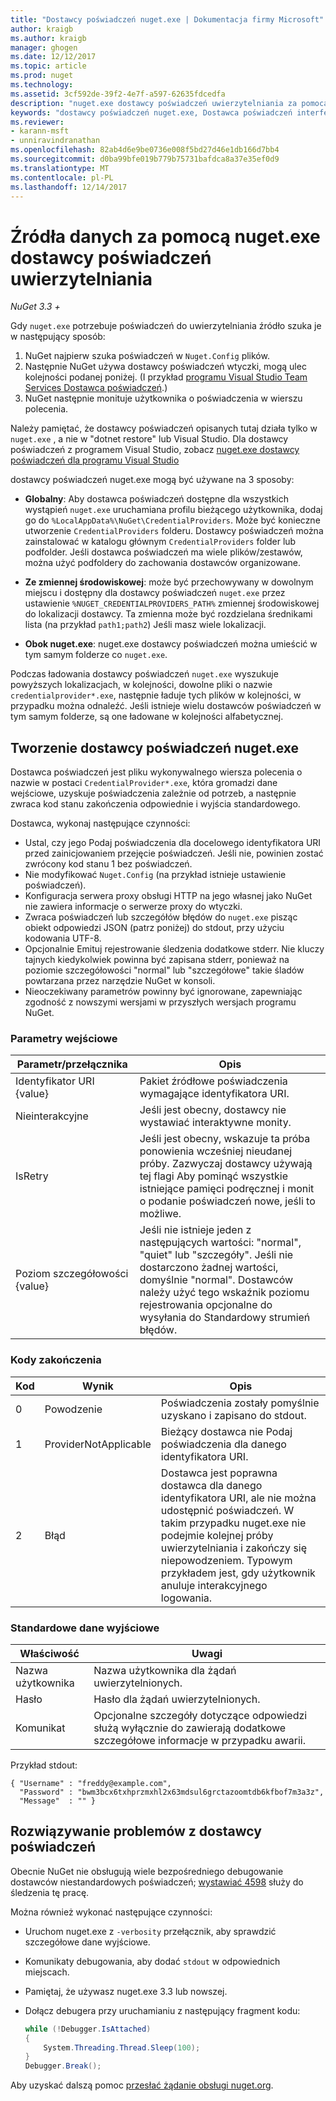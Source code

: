 ```yaml
---
title: "Dostawcy poświadczeń nuget.exe | Dokumentacja firmy Microsoft"
author: kraigb
ms.author: kraigb
manager: ghogen
ms.date: 12/12/2017
ms.topic: article
ms.prod: nuget
ms.technology: 
ms.assetid: 3cf592de-39f2-4e7f-a597-62635fdcedfa
description: "nuget.exe dostawcy poświadczeń uwierzytelniania za pomocą źródło danych i są zaimplementowane jako zgodne z konwencjami określone elementy wykonywalne wiersza polecenia."
keywords: "dostawcy poświadczeń nuget.exe, Dostawca poświadczeń interfejsu API, uwierzytelniania za pomocą kanału informacyjnego, uwierzytelniania za pomocą galerii"
ms.reviewer:
- karann-msft
- unniravindranathan
ms.openlocfilehash: 82ab4d6e9be0736e008f5bd27d46e1db166d7bb4
ms.sourcegitcommit: d0ba99bfe019b779b75731bafdca8a37e35ef0d9
ms.translationtype: MT
ms.contentlocale: pl-PL
ms.lasthandoff: 12/14/2017
---
```

# <a name="authenticating-feeds-with-nugetexe-credential-providers"></a>Źródła danych za pomocą nuget.exe dostawcy poświadczeń uwierzytelniania

*NuGet 3.3 +*

Gdy `nuget.exe` potrzebuje poświadczeń do uwierzytelniania źródło szuka je w następujący sposób:

1. NuGet najpierw szuka poświadczeń w `Nuget.Config` plików.
1. Następnie NuGet używa dostawcy poświadczeń wtyczki, mogą ulec kolejności podanej poniżej. (I przykład [programu Visual Studio Team Services Dostawca poświadczeń](https://www.visualstudio.com/docs/package/get-started/nuget/auth#vsts-credential-provider).)
1. NuGet następnie monituje użytkownika o poświadczenia w wierszu polecenia.

Należy pamiętać, że dostawcy poświadczeń opisanych tutaj działa tylko w `nuget.exe` , a nie w "dotnet restore" lub Visual Studio. Dla dostawcy poświadczeń z programem Visual Studio, zobacz [nuget.exe dostawcy poświadczeń dla programu Visual Studio](nuget-credential-providers-for-visual-studio.md)

dostawcy poświadczeń nuget.exe mogą być używane na 3 sposoby:

- **Globalny**: Aby dostawca poświadczeń dostępne dla wszystkich wystąpień `nuget.exe` uruchamiana profilu bieżącego użytkownika, dodaj go do `%LocalAppData%\NuGet\CredentialProviders`. Może być konieczne utworzenie `CredentialProviders` folderu. Dostawcy poświadczeń można zainstalować w katalogu głównym `CredentialProviders` folder lub podfolder. Jeśli dostawca poświadczeń ma wiele plików/zestawów, można użyć podfoldery do zachowania dostawców organizowane.

- **Ze zmiennej środowiskowej**: może być przechowywany w dowolnym miejscu i dostępny dla dostawcy poświadczeń `nuget.exe` przez ustawienie `%NUGET_CREDENTIALPROVIDERS_PATH%` zmiennej środowiskowej do lokalizacji dostawcy. Ta zmienna może być rozdzielana średnikami lista (na przykład `path1;path2`) Jeśli masz wiele lokalizacji.

- **Obok nuget.exe**: nuget.exe dostawcy poświadczeń można umieścić w tym samym folderze co `nuget.exe`.

Podczas ładowania dostawcy poświadczeń `nuget.exe` wyszukuje powyższych lokalizacjach, w kolejności, dowolne pliki o nazwie `credentialprovider*.exe`, następnie ładuje tych plików w kolejności, w przypadku można odnaleźć. Jeśli istnieje wielu dostawców poświadczeń w tym samym folderze, są one ładowane w kolejności alfabetycznej.

## <a name="creating-a-nugetexe-credential-provider"></a>Tworzenie dostawcy poświadczeń nuget.exe

Dostawca poświadczeń jest pliku wykonywalnego wiersza polecenia o nazwie w postaci `CredentialProvider*.exe`, która gromadzi dane wejściowe, uzyskuje poświadczenia zależnie od potrzeb, a następnie zwraca kod stanu zakończenia odpowiednie i wyjścia standardowego.

Dostawca, wykonaj następujące czynności:

- Ustal, czy jego Podaj poświadczenia dla docelowego identyfikatora URI przed zainicjowaniem przejęcie poświadczeń. Jeśli nie, powinien zostać zwrócony kod stanu 1 bez poświadczeń.
- Nie modyfikować `Nuget.Config` (na przykład istnieje ustawienie poświadczeń).
- Konfiguracja serwera proxy obsługi HTTP na jego własnej jako NuGet nie zawiera informacje o serwerze proxy do wtyczki.
- Zwraca poświadczeń lub szczegółów błędów do `nuget.exe` pisząc obiekt odpowiedzi JSON (patrz poniżej) do stdout, przy użyciu kodowania UTF-8.
- Opcjonalnie Emituj rejestrowanie śledzenia dodatkowe stderr. Nie kluczy tajnych kiedykolwiek powinna być zapisana stderr, ponieważ na poziomie szczegółowości "normal" lub "szczegółowe" takie śladów powtarzana przez narzędzie NuGet w konsoli.
- Nieoczekiwany parametrów powinny być ignorowane, zapewniając zgodność z nowszymi wersjami w przyszłych wersjach programu NuGet.

### <a name="input-parameters"></a>Parametry wejściowe

| Parametr/przełącznika |Opis|
|----------------|-----------|
| Identyfikator URI {value} | Pakiet źródłowe poświadczenia wymagające identyfikatora URI.|
| Nieinterakcyjne | Jeśli jest obecny, dostawcy nie wystawiać interaktywne monity. |
| IsRetry | Jeśli jest obecny, wskazuje ta próba ponowienia wcześniej nieudanej próby. Zazwyczaj dostawcy używają tej flagi Aby pominąć wszystkie istniejące pamięci podręcznej i monit o podanie poświadczeń nowe, jeśli to możliwe.|
| Poziom szczegółowości {value} | Jeśli nie istnieje jeden z następujących wartości: "normal", "quiet" lub "szczegóły". Jeśli nie dostarczono żadnej wartości, domyślnie "normal". Dostawców należy użyć tego wskaźnik poziomu rejestrowania opcjonalne do wysyłania do Standardowy strumień błędów. |

### <a name="exit-codes"></a>Kody zakończenia

| Kod |Wynik | Opis |
|----------------|-----------|-----------|
| 0 | Powodzenie | Poświadczenia zostały pomyślnie uzyskano i zapisano do stdout.|
| 1 | ProviderNotApplicable | Bieżący dostawca nie Podaj poświadczenia dla danego identyfikatora URI.|
| 2 | Błąd | Dostawca jest poprawna dostawca dla danego identyfikatora URI, ale nie można udostępnić poświadczeń. W takim przypadku nuget.exe nie podejmie kolejnej próby uwierzytelniania i zakończy się niepowodzeniem. Typowym przykładem jest, gdy użytkownik anuluje interakcyjnego logowania. |

### <a name="standard-output"></a>Standardowe dane wyjściowe

| Właściwość |Uwagi|
|----------------|-----------|
| Nazwa użytkownika | Nazwa użytkownika dla żądań uwierzytelnionych.|
| Hasło | Hasło dla żądań uwierzytelnionych.|
| Komunikat | Opcjonalne szczegóły dotyczące odpowiedzi służą wyłącznie do zawierają dodatkowe szczegółowe informacje w przypadku awarii. |

Przykład stdout:

    { "Username" : "freddy@example.com",
      "Password" : "bwm3bcx6txhprzmxhl2x63mdsul6grctazoomtdb6kfbof7m3a3z",
      "Message"  : "" }

## <a name="troubleshooting-a-credential-provider"></a>Rozwiązywanie problemów z dostawcy poświadczeń

Obecnie NuGet nie obsługują wiele bezpośredniego debugowanie dostawców niestandardowych poświadczeń; [wystawiać 4598](https://github.com/NuGet/Home/issues/4598) służy do śledzenia tę pracę.

Można również wykonać następujące czynności:

- Uruchom nuget.exe z `-verbosity` przełącznik, aby sprawdzić szczegółowe dane wyjściowe.
- Komunikaty debugowania, aby dodać `stdout` w odpowiednich miejscach.
- Pamiętaj, że używasz nuget.exe 3.3 lub nowszej.
- Dołącz debugera przy uruchamianiu z następujący fragment kodu:

    ```cs
    while (!Debugger.IsAttached)
    {
        System.Threading.Thread.Sleep(100);
    }
    Debugger.Break();
    ```

Aby uzyskać dalszą pomoc [przesłać żądanie obsługi nuget.org](https://www.nuget.org/policies/Contact).
